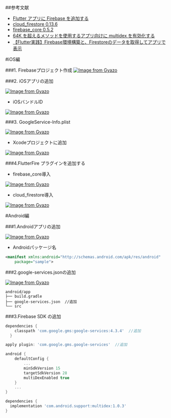 ##参考文献
 - [Flutter アプリに Firebase を追加する](https://firebase.google.com/docs/flutter/setup?hl=ja)
 - [cloud_firestore 0.13.6 ](https://pub.dev/packages/cloud_firestore/versions/0.13.6)
 - [firebase_core 0.5.2](https://pub.dev/packages/firebase_core/install)
 - [64K を超えるメソッドを使用するアプリ向けに multidex を有効化する](https://developer.android.com/studio/build/multidex)
 - [【Flutter実践】Firebase環境構築と、Firestoreのデータを取得してアプリで表示](https://www.youtube.com/watch?v=IiEsyHiIwxc)
 
#iOS編

###1. Firebaseプロジェクト作成
[![Image from Gyazo](https://i.gyazo.com/ffa6c7e669476505a072551306086564.png)](https://gyazo.com/ffa6c7e669476505a072551306086564)


###2. iOSアプリの追加

[![Image from Gyazo](https://i.gyazo.com/679b98eff0015aa199e7647f2ac7fcc3.png)](https://gyazo.com/679b98eff0015aa199e7647f2ac7fcc3)


 - iOSバンドルID

[![Image from Gyazo](https://i.gyazo.com/d7509f0cb63860b41b7af3abc9a8d220.png)](https://gyazo.com/d7509f0cb63860b41b7af3abc9a8d220)


###3. GoogleService-Info.plist 

[![Image from Gyazo](https://i.gyazo.com/d26cd8b0113fd06a35f7332b4646cff0.png)](https://gyazo.com/d26cd8b0113fd06a35f7332b4646cff0)


 - Xcodeプロジェクトに追加

[![Image from Gyazo](https://i.gyazo.com/3af4b99eb2235241cbe493bd9e4bbe2e.png)](https://gyazo.com/3af4b99eb2235241cbe493bd9e4bbe2e)


###4.FlutterFire プラグインを追加する

 - firebase_core導入

[![Image from Gyazo](https://i.gyazo.com/bca3526366eb6f6e203dd490e5e9d7dd.png)](https://gyazo.com/bca3526366eb6f6e203dd490e5e9d7dd)

 - cloud_firestore導入

[![Image from Gyazo](https://i.gyazo.com/0ce5b408df704352a1d76c64f6a88f0e.png)](https://gyazo.com/0ce5b408df704352a1d76c64f6a88f0e)


#Android編

###1.Androidアプリの追加

[![Image from Gyazo](https://i.gyazo.com/255f3b338ab4b4866e7ec49ae7cf968f.png)](https://gyazo.com/255f3b338ab4b4866e7ec49ae7cf968f)


 - Androidパッケージ名

```AndroidManifest.xml
<manifest xmlns:android="http://schemas.android.com/apk/res/android"
    package="sample">
```

###2.google-services.jsonの追加

[![Image from Gyazo](https://i.gyazo.com/e6d0863310cd764d2780c87482f87630.png)](https://gyazo.com/e6d0863310cd764d2780c87482f87630)


```
android/app
├── build.gradle
├── google-services.json  //追加
└── src
```


###3.Firebase SDK の追加

```android/build.gradle
dependencies {
    classpath 'com.google.gms:google-services:4.3.4'  //追加
  }
```

```android/app/build.gradle
apply plugin: 'com.google.gms.google-services'  //追加
```

```android/app/build.gradle
android {
    defaultConfig {
        ...
        minSdkVersion 15
        targetSdkVersion 28
        multiDexEnabled true
    }
    ...
}

dependencies {
  implementation 'com.android.support:multidex:1.0.3'
}
```

